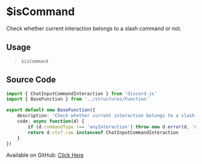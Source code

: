 # $isCommand
Check whether current interaction belongs to a slash command or not.
## Usage
> `$isCommand`
## Source Code
```ts
import { ChatInputCommandInteraction } from 'discord.js'
import { BaseFunction } from '../structures/Function'

export default new BaseFunction({
    description: 'Check whether current interaction belongs to a slash command or not.',
    code: async function(d) {
        if (d.commandType !== 'anyInteraction') throw new d.error(d, 'disallowed', d.function?.name!, '"anyInteraction" commands')
        return d.ctx?.raw instanceof ChatInputCommandInteraction
    }
})
```
Available on GitHub: [Click Here](https://github.com/Cyberghxst/bdjs/blob/v1/src/functions/isCommand.ts)